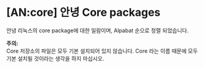 # [AN:core] 안녕 Core packages

안녕 리눅스의 core package에 대한 일람이며, Alpabat 순으로 정렬 되었습니다.

**주의:**<br>
Core 저장소의 파일은 모두 기본 설치되어 있지 않습니다. Core 라는 이름 때문에 모두 기본 설치될 것이라는 생각을 하지 마십시오.

